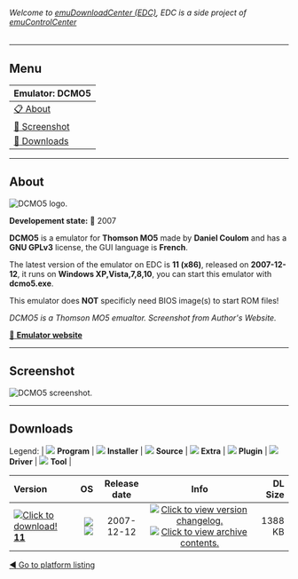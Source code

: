###### Welcome to [emuDownloadCenter (EDC)](https://github.com/PhoenixInteractiveNL/emuDownloadCenter/wiki/), EDC is a side project of [emuControlCenter](https://github.com/PhoenixInteractiveNL/emuControlCenter/wiki/)
***
## Menu
| **Emulator: DCMO5** |
|:---------|
| [:clipboard: About](#about) |
| [:sunrise: Screenshot](#screenshot) |
| [:floppy_disk: Downloads](#downloads) |
***
## About
![](https://github.com/PhoenixInteractiveNL/emuDownloadCenter/wiki/images_emulator/dcmo5_logo_200.jpg "DCMO5 logo.")

**Developement state:** :red_circle: 2007

**DCMO5** is a emulator for **Thomson MO5** made by **Daniel Coulom** and has a **GNU GPLv3** license, the GUI language is **French**.

The latest version of the emulator on EDC is **11 (x86)**, released on **2007-12-12**, it runs on **Windows XP,Vista,7,8,10**, you can start this emulator with **dcmo5.exe**.

This emulator does **NOT** specificly need BIOS image(s) to start ROM files!

_DCMO5 is a Thomson MO5 emualtor. Screenshot from Author's Website._

[:link: **Emulator website**](http://dcmo5.free.fr)
***
## Screenshot
![](https://raw.githubusercontent.com/PhoenixInteractiveNL/emuDownloadCenter/master/hooks/dcmo5/emulator_screen_01.jpg "DCMO5 screenshot.")
***
## Downloads
Legend: | 
![](https://raw.githubusercontent.com/wiki/PhoenixInteractiveNL/emuDownloadCenter/images_misc/icon_program_24.png) **Program** | 
![](https://raw.githubusercontent.com/wiki/PhoenixInteractiveNL/emuDownloadCenter/images_misc/icon_installer_24.png) **Installer** | 
![](https://raw.githubusercontent.com/wiki/PhoenixInteractiveNL/emuDownloadCenter/images_misc/icon_source_code_24.png) **Source** | 
![](https://raw.githubusercontent.com/wiki/PhoenixInteractiveNL/emuDownloadCenter/images_misc/icon_extra_24.png) **Extra** | 
![](https://raw.githubusercontent.com/wiki/PhoenixInteractiveNL/emuDownloadCenter/images_misc/icon_plugin_24.png) **Plugin** | 
![](https://raw.githubusercontent.com/wiki/PhoenixInteractiveNL/emuDownloadCenter/images_misc/icon_driver_24.png) **Driver** | 
![](https://raw.githubusercontent.com/wiki/PhoenixInteractiveNL/emuDownloadCenter/images_misc/icon_tool_24.png) **Tool** | 
 
| Version | OS | Release date | Info | DL Size |
|:--------|---:|:------------:|:----:|--------:|
| [![](https://raw.githubusercontent.com/wiki/PhoenixInteractiveNL/emuDownloadCenter/images_misc/icon_program_24.png "Click to download!")  **11**](https://github.com/PhoenixInteractiveNL/edc-repo0006/raw/master/dcmo5/11.7z) | ![](https://raw.githubusercontent.com/wiki/PhoenixInteractiveNL/emuDownloadCenter/images_misc/logo_windows_24.png) ![](https://raw.githubusercontent.com/wiki/PhoenixInteractiveNL/emuDownloadCenter/images_misc/icon_32-bit_24.png) | 2007-12-12 | [![](https://raw.githubusercontent.com/wiki/PhoenixInteractiveNL/emuDownloadCenter/images_misc/icon_changelog_24.png "Click to view version changelog.")](https://github.com/PhoenixInteractiveNL/edc-repo0006/blob/master/dcmo5/11_changelog.txt) [![](https://raw.githubusercontent.com/wiki/PhoenixInteractiveNL/emuDownloadCenter/images_misc/icon_contents_24.png "Click to view archive contents.")](https://github.com/PhoenixInteractiveNL/edc-repo0006/blob/master/dcmo5/11_contents.txt) | 1388 KB |

[:arrow_backward: Go to platform listing](https://github.com/PhoenixInteractiveNL/emuDownloadCenter/wiki/EDC-Platform-List)

